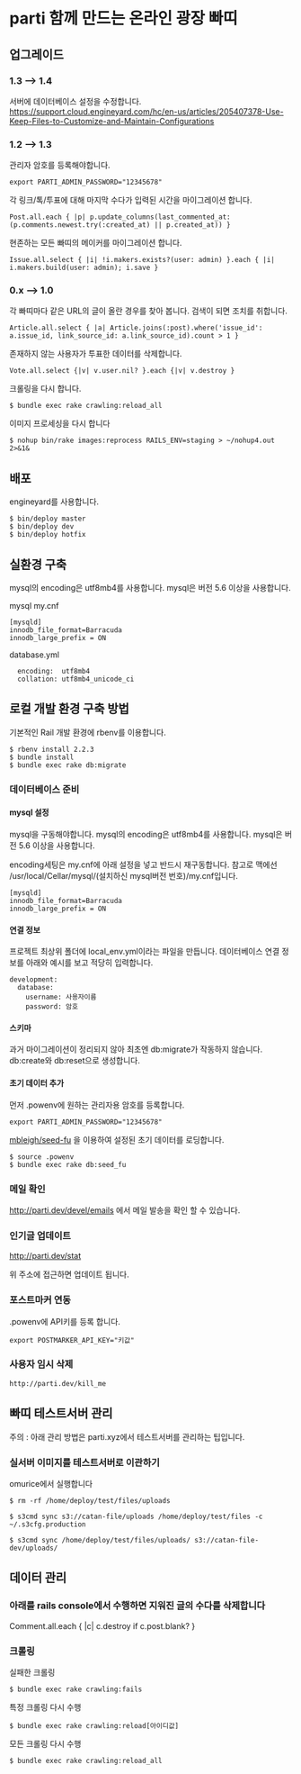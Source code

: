 # parti 함께 만드는 온라인 광장 빠띠

## 업그레이드

### 1.3 --> 1.4

서버에 데이터베이스 설정을 수정합니다.
https://support.cloud.engineyard.com/hc/en-us/articles/205407378-Use-Keep-Files-to-Customize-and-Maintain-Configurations

### 1.2 --> 1.3

관리자 암호를 등록해야합니다.
```
export PARTI_ADMIN_PASSWORD="12345678"
```

각 링크/톡/투표에 대해 마지막 수다가 입력된 시간을 마이그레이션 합니다.
```
Post.all.each { |p| p.update_columns(last_commented_at: (p.comments.newest.try(:created_at) || p.created_at)) }
```

현존하는 모든 빠띠의 메이커를 마이그레이션 합니다.
```
Issue.all.select { |i| !i.makers.exists?(user: admin) }.each { |i| i.makers.build(user: admin); i.save }
```

### 0.x --> 1.0

각 빠띠마다 같은 URL의 글이 올란 경우를 찾아 봅니다. 검색이 되면 조치를 취합니다.
```
Article.all.select { |a| Article.joins(:post).where('issue_id': a.issue_id, link_source_id: a.link_source_id).count > 1 }
```

존재하지 않는 사용자가 투표한 데이터를 삭제합니다.

```
Vote.all.select {|v| v.user.nil? }.each {|v| v.destroy }
```

크롤링을 다시 합니다.

```
$ bundle exec rake crawling:reload_all
```

이미지 프로세싱을 다시 합니다

```
$ nohup bin/rake images:reprocess RAILS_ENV=staging > ~/nohup4.out 2>&1&
```

## 배포

engineyard를 사용합니다.

```
$ bin/deploy master
$ bin/deploy dev
$ bin/deploy hotfix
```

## 실환경 구축

mysql의 encoding은 utf8mb4를 사용합니다. mysql은 버전 5.6 이상을 사용합니다.

mysql my.cnf
```
[mysqld]
innodb_file_format=Barracuda
innodb_large_prefix = ON
```

database.yml
```
  encoding:  utf8mb4
  collation: utf8mb4_unicode_ci
```

## 로컬 개발 환경 구축 방법

기본적인 Rail 개발 환경에 rbenv를 이용합니다.

```
$ rbenv install 2.2.3
$ bundle install
$ bundle exec rake db:migrate
```

### 데이터베이스 준비

#### mysql 설정
mysql을 구동해야합니다. mysql의 encoding은 utf8mb4를 사용합니다. mysql은 버전 5.6 이상을 사용합니다.

encoding세팅은 my.cnf에 아래 설정을 넣고 반드시 재구동합니다. 참고로 맥에선 /usr/local/Cellar/mysql/(설치하신 mysql버전 번호)/my.cnf입니다.

```
[mysqld]
innodb_file_format=Barracuda
innodb_large_prefix = ON
```

#### 연결 정보

프로젝트 최상위 폴더에 local_env.yml이라는 파일을 만듭니다. 데이터베이스 연결 정보를 아래와 예시를 보고 적당히 입력합니다.

```
development:
  database:
    username: 사용자이름
    password: 암호
```


#### 스키마

과거 마이그레이션이 정리되지 않아 최초엔 db:migrate가 작동하지 않습니다. db:create와 db:reset으로 생성합니다.

#### 초기 데이터 추가

먼저 .powenv에 원하는 관리자용 암호를 등록합니다.
```
export PARTI_ADMIN_PASSWORD="12345678"
```

[mbleigh/seed-fu](https://github.com/mbleigh/seed-fu) 을 이용하여 설정된 초기 데이터를 로딩합니다.

```
$ source .powenv
$ bundle exec rake db:seed_fu
```

### 메일 확인

http://parti.dev/devel/emails 에서 메일 발송을 확인 할 수 있습니다.

### 인기글 업데이트

http://parti.dev/stat

위 주소에 접근하면 업데이트 됩니다.

### 포스트마커 연동

.powenv에 API키를 등록 합니다.

```
export POSTMARKER_API_KEY="키값"
```

### 사용자 임시 삭제

```
http://parti.dev/kill_me
```

## 빠띠 테스트서버 관리

주의 : 아래 관리 방법은 parti.xyz에서 테스트서버를 관리하는 팁입니다.

### 실서버 이미지를 테스트서버로 이관하기

omurice에서 실행합니다

```
$ rm -rf /home/deploy/test/files/uploads

$ s3cmd sync s3://catan-file/uploads /home/deploy/test/files -c ~/.s3cfg.production

$ s3cmd sync /home/deploy/test/files/uploads/ s3://catan-file-dev/uploads/
```

## 데이터 관리

### 아래를 rails console에서 수행하면 지워진 글의 수다를 삭제합니다

Comment.all.each { |c| c.destroy if c.post.blank? }

### 크롤링

실패한 크롤링

```
$ bundle exec rake crawling:fails
```

특정 크롤링 다시 수행
```
$ bundle exec rake crawling:reload[아이디값]
```

모든 크롤링 다시 수행

```
$ bundle exec rake crawling:reload_all
```

